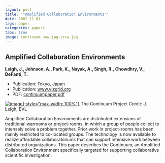 ```yaml
---
layout: post
title: '"Amplified Collaboration Environments"'
date: 2002-11-01
tags: paper
categories: papers
tabs: true
image: continuum_new.jpg-srcw.jpg
---
```


## Amplified Collaboration Environments
**Leigh, J., Johnson, A., Park, K., Nayak, A., Singh, R., Chowdhry, V., DeFanti, T.**
- Publication: Tokyo, Japan
- Publication: www.vizgrid.org
- PDF: [continuumpaper.pdf](/documents/continuumpaper.pdf)


[![image](https://www.evl.uic.edu/output/originals/continuum_new.jpg-srcw.jpg){:style="max-width: 100%"}](https://www.evl.uic.edu/output/originals/continuum_new.jpg-srcw.jpg)
The Continuum Project
Credit: J. Leigh, EVL

Amplified Collaboration Environments are distributed extensions of traditional warrooms or project-rooms, in which a group of people collect to intensely solve a problem together. Prior work in project-rooms has been mainly restricted to co-located groups. The technology is now available to realize affordable collaboratoriums that can support intensive work between distributed organizations. This paper describes the Continuum, an Amplified Collaboration Environment specifically targeted for supporting collaborative scientific investigation.